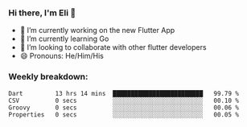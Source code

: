 ### Hi there, I'm Eli 👋
- 🔭 I’m currently working on the new Flutter App
- 🌱 I’m currently learning Go
- 🦄 I’m looking to collaborate with other flutter developers
- 😄 Pronouns: He/Him/His

### Weekly breakdown:
<!--START_SECTION:waka-->

```text
Dart         13 hrs 14 mins  █████████████████████████   99.79 %
CSV          0 secs          ░░░░░░░░░░░░░░░░░░░░░░░░░   00.10 %
Groovy       0 secs          ░░░░░░░░░░░░░░░░░░░░░░░░░   00.06 %
Properties   0 secs          ░░░░░░░░░░░░░░░░░░░░░░░░░   00.05 %
```

<!--END_SECTION:waka-->
